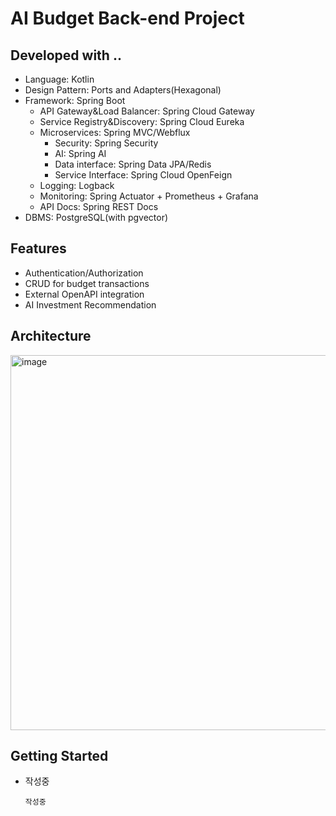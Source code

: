 # AI Budget Back-end Project

## Developed with ..
- Language: Kotlin
- Design Pattern: Ports and Adapters(Hexagonal)
- Framework: Spring Boot
  - API Gateway&Load Balancer: Spring Cloud Gateway
  - Service Registry&Discovery: Spring Cloud Eureka
  - Microservices: Spring MVC/Webflux
    - Security: Spring Security
    - AI: Spring AI
    - Data interface: Spring Data JPA/Redis
    - Service Interface: Spring Cloud OpenFeign
  - Logging: Logback
  - Monitoring: Spring Actuator + Prometheus + Grafana
  - API Docs: Spring REST Docs
- DBMS: PostgreSQL(with pgvector)

## Features
- Authentication/Authorization
- CRUD for budget transactions
- External OpenAPI integration
- AI Investment Recommendation

## Architecture
<img width="1000" height="600" alt="image" src="https://github.com/user-attachments/assets/fb2cc60e-8b4d-46da-9f06-185415f16fa4" />

## Getting Started
- 작성중
  ```
  작성중
  ```